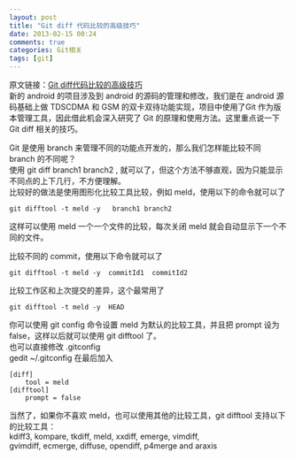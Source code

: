 ```yaml
---
layout: post
title: "Git diff 代码比较的高级技巧"
date: 2013-02-15 00:24
comments: true
categories: Git相关
tags: [git]
---
```

原文链接：[Git diff代码比较的高级技巧](http://blog.csdn.net/offbye/article/details/6592563)  
新的 android 的项目涉及到 android 的源码的管理和修改，我们是在 android 源码基础上做 TDSCDMA 和 GSM 的双卡双待功能实现，项目中使用了Git 作为版本管理工具，因此借此机会深入研究了 Git 的原理和使用方法。这里重点说一下 Git diff 相关的技巧。  
<!-- more -->
Git 是使用 branch 来管理不同的功能点开发的，那么我们怎样能比较不同 branch 的不同呢？  
使用 git diff branch1 branch2 , 就可以了，但这个方法不够直观，因为只能显示不同点的上下几行，不方便理解。  
比较好的做法是使用图形化比较工具比较，例如 meld，使用以下的命令就可以了  
```
git difftool -t meld -y   branch1 branch2
```
这样可以使用 meld 一个一个文件的比较，每次关闭 meld 就会自动显示下一个不同的文件。  

比较不同的 commit，使用以下命令就可以了  
```
git difftool -t meld -y  commitId1  commitId2
```
比较工作区和上次提交的差异，这个最常用了  
```
git difftool -t meld -y  HEAD
```
你可以使用 git config 命令设置 meld 为默认的比较工具，并且把 prompt 设为 false，这样以后就可以使用 git difftool 了。  
也可以直接修改 .gitconfig  
gedit ~/.gitconfig 在最后加入  
```
[diff]
    tool = meld
[difftool]
    prompt = false
```
当然了，如果你不喜欢 meld，也可以使用其他的比较工具，git difftool 支持以下的比较工具：  
kdiff3, kompare, tkdiff, meld, xxdiff, emerge, vimdiff,   
gvimdiff, ecmerge, diffuse, opendiff, p4merge and araxis  
